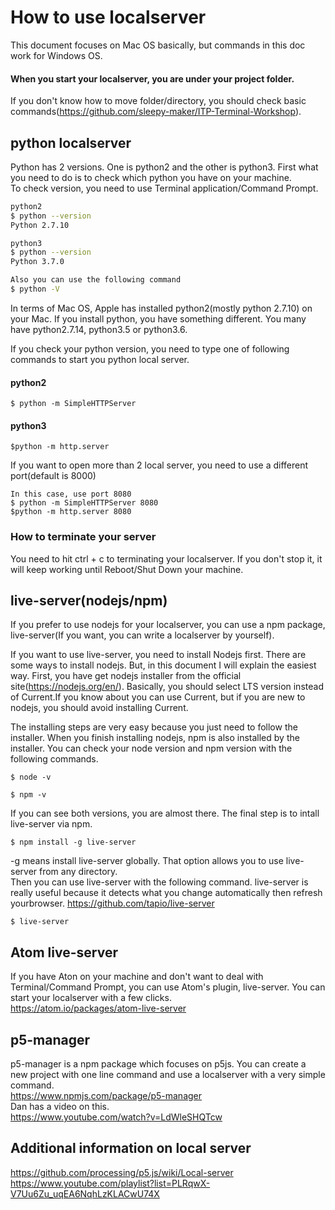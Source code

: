 # How to use localserver
This document focuses on Mac OS basically, but commands in this doc work for Windows OS.  
#### When you start your localserver, you are under your project folder.
If you don't know how to move folder/directory, you should check basic commands(https://github.com/sleepy-maker/ITP-Terminal-Workshop).  


## python localserver

Python has 2 versions. One is python2 and the other is python3. First what you need to do is to check which python you have on your machine.  
To check version, you need to use Terminal application/Command Prompt.

```bash
python2
$ python --version
Python 2.7.10

python3
$ python --version
Python 3.7.0

Also you can use the following command
$ python -V

```
In terms of Mac OS, Apple has installed python2(mostly python 2.7.10) on your Mac. If you install python, you have something different. You many have python2.7.14, python3.5 or python3.6.

If you check your python version, you need to type one of following commands to start you python local server.

#### python2
```
$ python -m SimpleHTTPServer
```

#### python3
```
$python -m http.server
```
If you want to open more than 2 local server, you need to use a different port(default is 8000)
```
In this case, use port 8080
$ python -m SimpleHTTPServer 8080
$python -m http.server 8080

```

### How to terminate your server
You need to hit ctrl + c to terminating your localserver. If you don't stop it, it will keep working until Reboot/Shut Down your machine.


## live-server(nodejs/npm)
If you prefer to use nodejs for your localserver, you can use a npm package, live-server(If you want, you can write a localserver by yourself).

If you want to use live-server, you need to install Nodejs first. There are some ways to install nodejs. But, in this document I will explain the easiest way. First, you have get nodejs installer from the official site(https://nodejs.org/en/). Basically, you should select LTS version instead of Current.If you know about you can use Current, but if you are new to nodejs, you should avoid installing Current.

The installing steps are very easy because you just need to follow the installer. When you finish installing nodejs, npm is also installed by the installer. You can check your node version and npm version with the following commands.

```
$ node -v

$ npm -v

```

If you can see both versions, you are almost there. The final step is to intall live-server via npm.

```
$ npm install -g live-server
```
-g means install live-server globally. That option allows you to use live-server from any directory.  
Then you can use live-server with the following command. live-server is really useful because it detects what you change automatically then refresh yourbrowser. https://github.com/tapio/live-server  

```
$ live-server
```

## Atom live-server
If you have Aton on your machine and don't want to deal with Terminal/Command Prompt, you can use Atom's plugin, live-server.
You can start your localserver with a few clicks.  
https://atom.io/packages/atom-live-server

## p5-manager
p5-manager is a npm package which focuses on p5js. You can create a new project with one line command and use a localserver with a very simple command.  
https://www.npmjs.com/package/p5-manager  
Dan has a video on this.   
https://www.youtube.com/watch?v=LdWleSHQTcw  

## Additional information on local server
https://github.com/processing/p5.js/wiki/Local-server    
https://www.youtube.com/playlist?list=PLRqwX-V7Uu6Zu_uqEA6NqhLzKLACwU74X       
